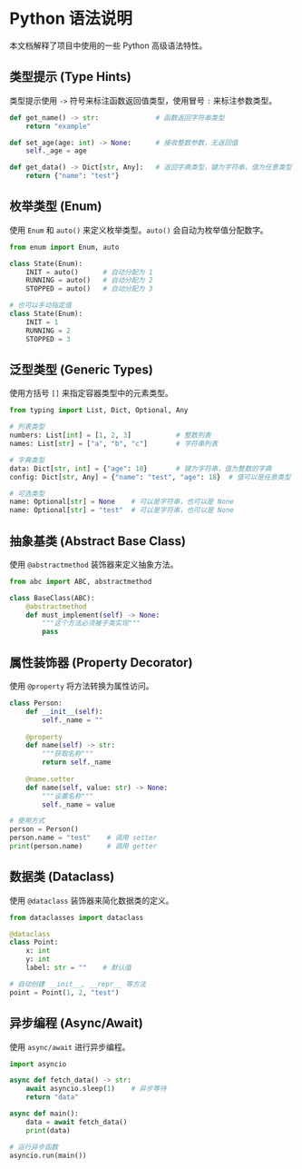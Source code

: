 # Python 语法说明

本文档解释了项目中使用的一些 Python 高级语法特性。

## 类型提示 (Type Hints)

类型提示使用 `->` 符号来标注函数返回值类型，使用冒号 `:` 来标注参数类型。

```python
def get_name() -> str:              # 函数返回字符串类型
    return "example"

def set_age(age: int) -> None:      # 接收整数参数，无返回值
    self._age = age

def get_data() -> Dict[str, Any]:   # 返回字典类型，键为字符串，值为任意类型
    return {"name": "test"}
```

## 枚举类型 (Enum)

使用 `Enum` 和 `auto()` 来定义枚举类型。`auto()` 会自动为枚举值分配数字。

```python
from enum import Enum, auto

class State(Enum):
    INIT = auto()      # 自动分配为 1
    RUNNING = auto()   # 自动分配为 2
    STOPPED = auto()   # 自动分配为 3

# 也可以手动指定值
class State(Enum):
    INIT = 1
    RUNNING = 2
    STOPPED = 3
```

## 泛型类型 (Generic Types)

使用方括号 `[]` 来指定容器类型中的元素类型。

```python
from typing import List, Dict, Optional, Any

# 列表类型
numbers: List[int] = [1, 2, 3]           # 整数列表
names: List[str] = ["a", "b", "c"]       # 字符串列表

# 字典类型
data: Dict[str, int] = {"age": 18}       # 键为字符串，值为整数的字典
config: Dict[str, Any] = {"name": "test", "age": 18}  # 值可以是任意类型

# 可选类型
name: Optional[str] = None    # 可以是字符串，也可以是 None
name: Optional[str] = "test"  # 可以是字符串，也可以是 None
```

## 抽象基类 (Abstract Base Class)

使用 `@abstractmethod` 装饰器来定义抽象方法。

```python
from abc import ABC, abstractmethod

class BaseClass(ABC):
    @abstractmethod
    def must_implement(self) -> None:
        """这个方法必须被子类实现"""
        pass
```

## 属性装饰器 (Property Decorator)

使用 `@property` 将方法转换为属性访问。

```python
class Person:
    def __init__(self):
        self._name = ""
        
    @property
    def name(self) -> str:
        """获取名称"""
        return self._name
        
    @name.setter
    def name(self, value: str) -> None:
        """设置名称"""
        self._name = value

# 使用方式
person = Person()
person.name = "test"    # 调用 setter
print(person.name)      # 调用 getter
```

## 数据类 (Dataclass)

使用 `@dataclass` 装饰器来简化数据类的定义。

```python
from dataclasses import dataclass

@dataclass
class Point:
    x: int
    y: int
    label: str = ""    # 默认值

# 自动创建 __init__, __repr__ 等方法
point = Point(1, 2, "test")
```

## 异步编程 (Async/Await)

使用 `async/await` 进行异步编程。

```python
import asyncio

async def fetch_data() -> str:
    await asyncio.sleep(1)    # 异步等待
    return "data"

async def main():
    data = await fetch_data()
    print(data)

# 运行异步函数
asyncio.run(main())
```
